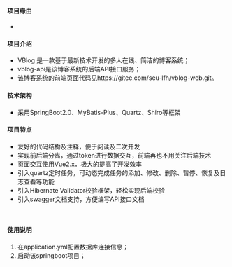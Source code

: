 

#### 项目缘由
- 
#### 项目介绍
- VBlog 是一款基于最新技术开发的多人在线、简洁的博客系统；
- vblog-api是该博客系统的后端API接口服务；
- 该博客系统的前端页面代码见https://gitee.com/seu-lfh/vblog-web.git。

#### 技术架构
- 采用SpringBoot2.0、MyBatis-Plus、Quartz、Shiro等框架

#### 项目特点
- 友好的代码结构及注释，便于阅读及二次开发
- 实现前后端分离，通过token进行数据交互，前端再也不用关注后端技术
- 页面交互使用Vue2.x，极大的提高了开发效率
- 引入quartz定时任务，可动态完成任务的添加、修改、删除、暂停、恢复及日志查看等功能
- 引入Hibernate Validator校验框架，轻松实现后端校验
- 引入swagger文档支持，方便编写API接口文档
<br>


#### 使用说明

1. 在application.yml配置数据库连接信息；
2. 启动该springboot项目；





